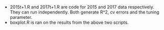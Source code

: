 * 2015t+1.R and 2017t+1.R are code for 2015 and 2017 data respectively. They can run independently. Both generate R^2, cv errors and the tuning parameter.
* boxplot.R is ran on the results from the above two scripts. 
